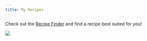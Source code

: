 ```yaml
---
title: My Recipes
---
```


Check out the [Recipe Finder](https://jennynguyen.shinyapps.io/recipe_finder/) and find a recipe best suited for you!

![](me.gif)

